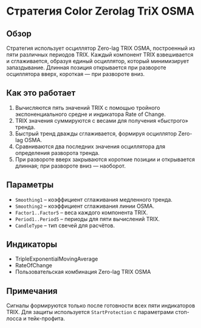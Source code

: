 # Стратегия Color Zerolag TriX OSMA

## Обзор

Стратегия использует осциллятор Zero-lag TRIX OSMA, построенный из пяти различных периодов TRIX. Каждый компонент TRIX взвешивается и сглаживается, образуя единый осциллятор, который минимизирует запаздывание. Длинная позиция открывается при развороте осциллятора вверх, короткая — при развороте вниз.

## Как это работает

1. Вычисляются пять значений TRIX с помощью тройного экспоненциального средне и индикатора Rate of Change.
2. TRIX значения суммируются с весами для получения «быстрого» тренда.
3. Быстрый тренд дважды сглаживается, формируя осциллятор Zero-lag OSMA.
4. Сравниваются два последних значения осциллятора для определения разворота тренда.
5. При развороте вверх закрываются короткие позиции и открывается длинная; при развороте вниз — наоборот.

## Параметры

- `Smoothing1` – коэффициент сглаживания медленного тренда.
- `Smoothing2` – коэффициент сглаживания линии OSMA.
- `Factor1..Factor5` – веса каждого компонента TRIX.
- `Period1..Period5` – периоды для пяти вычислений TRIX.
- `CandleType` – тип свечей для расчётов.

## Индикаторы

- TripleExponentialMovingAverage
- RateOfChange
- Пользовательская комбинация Zero-lag TRIX OSMA

## Примечания

Сигналы формируются только после готовности всех пяти индикаторов TRIX. Для защиты используется `StartProtection` с параметрами стоп-лосса и тейк-профита.
